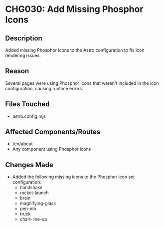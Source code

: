 # CHG030: Add Missing Phosphor Icons

## Description
Added missing Phosphor icons to the Astro configuration to fix icon rendering issues.

## Reason
Several pages were using Phosphor icons that weren't included in the icon configuration, causing runtime errors.

## Files Touched
- astro.config.mjs

## Affected Components/Routes
- /en/about
- Any component using Phosphor icons

## Changes Made
- Added the following missing icons to the Phosphor icon set configuration:
  - handshake
  - rocket-launch
  - brain
  - magnifying-glass
  - pen-nib
  - truck
  - chart-line-up 